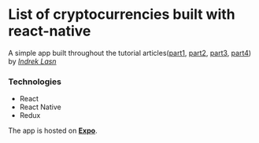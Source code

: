 # List of cryptocurrencies built with react-native
A simple app built throughout the tutorial articles([part1], [part2], [part3], [part4]) by _[Indrek Lasn]_

### Technologies
  - React
  - React Native
  - Redux

The app is hosted on **[Expo]**.

[Indrek Lasn]: <https://medium.freecodecamp.org/@wesharehoodies>
[expo]: <https://exp.host/@pavermakov/react-native-crypto-tracker>
[part1]: <https://medium.com/react-native-training/bitcoin-ripple-ethereum-price-checker-with-react-native-redux-e9d076037092>
[part2]: <https://medium.com/react-native-training/tutorial-react-native-redux-native-mobile-app-for-tracking-cryptocurrency-bitcoin-litecoin-810850cf8acc>
[part3]: <https://medium.com/react-native-training/learn-how-to-build-a-rn-redux-cryptocurrency-app-chapter-iii-a454dda156b>
[part4]: <https://medium.freecodecamp.org/learn-how-to-build-a-rn-redux-cryptocurrency-app-chapter-iv-b0e0c5ca2dca>
